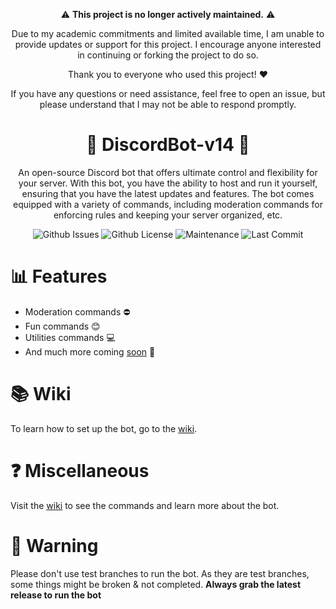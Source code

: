 <div align="center">

:warning: **This project is no longer actively maintained.** :warning:

Due to my academic commitments and limited available time, I am unable to provide updates or support for this project. I encourage anyone interested in continuing or forking the project to do so.

Thank you to everyone who used this project! :heart:

If you have any questions or need assistance, feel free to open an issue, but please understand that I may not be able to respond promptly.

# 🤖 DiscordBot-v14 🤖

An open-source Discord bot that offers ultimate control and flexibility for your server. With this bot, you have the ability to host and run it yourself, ensuring that you have the latest updates and features. The bot comes equipped with a variety of commands, including moderation commands for enforcing rules and keeping your server organized, etc.

</p>

![Github Issues](https://img.shields.io/github/issues/josephistired/DiscordBot-v14?color=red&style=for-the-badge)
![Github License](https://img.shields.io/github/license/josephistired/DiscordBot-v14?color=black&style=for-the-badge)
![Maintenance](https://img.shields.io/maintenance/no/2023?color=BLACK&style=for-the-badge)
![Last Commit](https://img.shields.io/github/last-commit/josephistired/DiscordBot-v14?style=for-the-badge)

</div>

# 📊 Features

- Moderation commands ⛔
- Fun commands 😊
- Utilities commands 💻
- And much more coming [soon](https://github.com/users/josephistired/projects/8) 🎊

# 📚 Wiki

To learn how to set up the bot, go to the [wiki](https://discord-bot-v14-docs.vercel.app/).

# ❓ Miscellaneous

Visit the [wiki](https://discord-bot-v14-docs.vercel.app/) to see the commands and learn more about the bot.

# 🛑 Warning

Please don't use test branches to run the bot. As they are test branches, some things might be broken & not completed.
**Always grab the latest release to run the bot**
